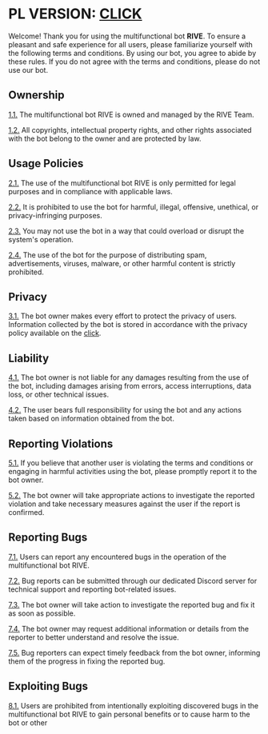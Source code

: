# PL VERSION: [CLICK](https://github.com/1wayyy/rive.best/blob/main/bot-tos_pl.md)

Welcome! Thank you for using the multifunctional bot <b>RIVE</b>. To ensure a pleasant and safe experience for all users, please familiarize yourself with the following terms and conditions. By using our bot, you agree to abide by these rules. If you do not agree with the terms and conditions, please do not use our bot.

## Ownership
<ins>1.1.</ins> The multifunctional bot RIVE is owned and managed by the RIVE Team.

<ins>1.2.</ins> All copyrights, intellectual property rights, and other rights associated with the bot belong to the owner and are protected by law.

## Usage Policies
<ins>2.1.</ins> The use of the multifunctional bot RIVE is only permitted for legal purposes and in compliance with applicable laws.

<ins>2.2.</ins> It is prohibited to use the bot for harmful, illegal, offensive, unethical, or privacy-infringing purposes.

<ins>2.3.</ins> You may not use the bot in a way that could overload or disrupt the system's operation.

<ins>2.4.</ins> The use of the bot for the purpose of distributing spam, advertisements, viruses, malware, or other harmful content is strictly prohibited.

## Privacy
<ins>3.1.</ins> The bot owner makes every effort to protect the privacy of users. Information collected by the bot is stored in accordance with the privacy policy available on the [click](https://github.com/1wayyy/rive.best/blob/main/privacy-policy.md).

## Liability
<ins>4.1.</ins> The bot owner is not liable for any damages resulting from the use of the bot, including damages arising from errors, access interruptions, data loss, or other technical issues.

<ins>4.2.</ins> The user bears full responsibility for using the bot and any actions taken based on information obtained from the bot.

## Reporting Violations
<ins>5.1.</ins> If you believe that another user is violating the terms and conditions or engaging in harmful activities using the bot, please promptly report it to the bot owner.

<ins>5.2.</ins> The bot owner will take appropriate actions to investigate the reported violation and take necessary measures against the user if the report is confirmed.

## Reporting Bugs
<ins>7.1.</ins> Users can report any encountered bugs in the operation of the multifunctional bot RIVE.

<ins>7.2.</ins> Bug reports can be submitted through our dedicated Discord server for technical support and reporting bot-related issues.

<ins>7.3.</ins> The bot owner will take action to investigate the reported bug and fix it as soon as possible.

<ins>7.4.</ins> The bot owner may request additional information or details from the reporter to better understand and resolve the issue.

<ins>7.5.</ins> Bug reporters can expect timely feedback from the bot owner, informing them of the progress in fixing the reported bug.

## Exploiting Bugs
<ins>8.1.</ins> Users are prohibited from intentionally exploiting discovered bugs in the multifunctional bot RIVE to gain personal benefits or to cause harm to the bot or other

